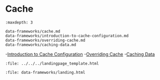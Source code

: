 # Cache

```{toctree}
:maxdepth: 3

data-frameworks/cache.md
data-frameworks/introduction-to-cache-configuration.md 
data-frameworks/overriding-cache.md
data-frameworks/caching-data.md
```
-[Introduction to Cache Configuration](https://help.liferay.com/hc/en-us/articles/360035581451-Introduction-to-Cache-Configuration)
-[Overriding Cache](https://help.liferay.com/hc/en-us/articles/360035581471-Overriding-Cache)
-[Caching Data](https://help.liferay.com/hc/en-us/articles/360035581491-Caching-Data)

```{raw} html
:file: ../../../landingpage_template.html
```
```{raw} html
:file: data-frameworks/landing.html
```
